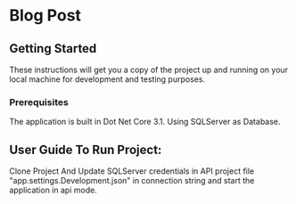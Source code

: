# Blog Post


## Getting Started

These instructions will get you a copy of the project up and running on your local machine for development and testing purposes.

### Prerequisites

The application is built in Dot Net Core 3.1. Using SQLServer as Database.

## User Guide To Run Project: 

Clone Project And Update SQLServer credentials in API project file  "app.settings.Development.json" in connection string and start the application in api mode.


